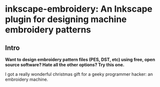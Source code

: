 # inkscape-embroidery: An Inkscape plugin for designing machine embroidery patterns
## Intro
**Want to design embroidery pattern files (PES, DST, etc) using free, open source software?  Hate all the other options?  Try this one.**

I got a really wonderful christmas gift for a geeky programmer hacker: an embroidery machine.  
